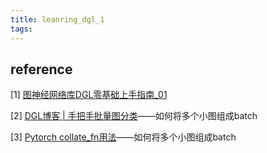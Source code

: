 ```yaml
---
title: leanring_dgl_1
tags:
---
```






## reference

[1] [图神经网络库DGL零基础上手指南_01](https://zhuanlan.zhihu.com/p/93828551)

[2] [DGL博客 | 手把手批量图分类](https://zhuanlan.zhihu.com/p/55949794)——如何将多个小图组成batch

[3] [Pytorch collate_fn用法](https://www.cnblogs.com/king-lps/p/10990304.html)——如何将多个小图组成batch

